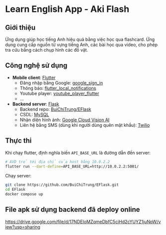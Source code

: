 # Learn English App - Aki Flash

## Giới thiệu

Ứng dụng giúp học tiếng Anh hiệu quả bằng việc học qua flashcard. Ứng dụng cung cấp nguồn từ vựng tiếng Anh, các bài học qua video, cho phép tra cứu bằng cách chụp hình các đồ vật.

## Công nghệ sử dụng

- **Mobile client**: [Flutter](https://flutter.dev/)
  - Đăng nhập bằng Google: [google_sign_in](https://pub.dev/packages/google_sign_in)
  - Thông báo: [flutter_local_notifications](https://pub.dev/packages/flutter_local_notifications)
  - Youtube player: [youtube_player_flutter](https://pub.dev/packages/youtube_player_flutter)
  - ...
- **Backend server**: [Flask](https://flask.palletsprojects.com/)
  - Backend repo: [BuiChiTrung/EFlask](https://github.com/BuiChiTrung/EFlask)
  - CSDL: [MySQL](https://www.mysql.com/)
  - Nhận diện hình ảnh: [Google Cloud Vision AI](https://cloud.google.com/vision)
  - Liên hệ bằng SMS (dùng khi người dùng quên mật khẩu): [Twilio](https://www.twilio.com/)

## Thực thi

Khi chạy flutter, định nghĩa biến `API_BASE_URL` là đường dẫn đến server:

```bash
# AVD trỏ tới địa chỉ của host bằng 10.0.2.2
flutter run --dart-define=API_BASE_URL=http://10.0.2.2:5001/
```

Chạy server:

```bash
git clone https://github.com/BuiChiTrung/EFlask.git
cd EFlask
docker compose up
```

## File apk sử dụng backend đã deploy online
https://drive.google.com/file/d/17NDEIoMZqmeDbfC5ciHd2cYUYZ1juNpW/view?usp=sharing
